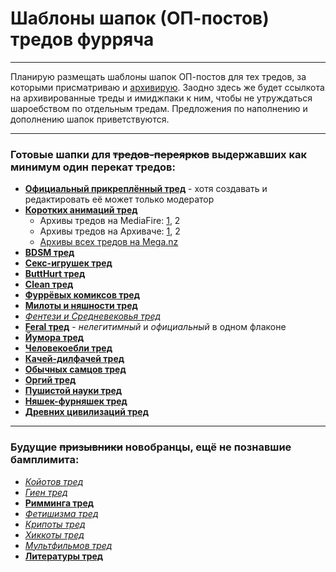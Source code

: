 # Шаблоны шапок (ОП-постов) тредов фурряча

---

Планирую размещать шаблоны шапок ОП-постов для тех тредов, за которыми присматриваю и [архивирую](https://mega.nz/#F!vY5h2bxB!zw0o2i4czJqVl0OxlNJL1g "Архив тредов на Меге").
Заодно здесь же будет ссылкота на архивированные треды и имиджпаки к ним, чтобы не утруждаться шароебством по отдельным тредам.
Предложения по наполнению и дополнению шапок приветствуются.

---

### Готовые шапки для ~~тредов-переярков~~ выдержавших как минимум один перекат тредов:

* __[Официальный прикреплённый тред](OFF.md)__ - хотя создавать и редактировать её может только модератор
* __[Коротких анимаций тред](A.md)__
  * Архивы тредов на MediaFire: [1](http://www.mediafire.com/?hmkjnvtgpxvxtts), 2
  * Архивы тредов на Архиваче: [1](http://arhivach.org/thread/122270/), 2
  * [Архивы всех тредов на Mega.nz](https://mega.nz/#F!6VpgSIaC!ql_jPT1lHjdC-oWsp_GCxQ)
* __[BDSM тред](B.md)__
* __[Секс-игрушек тред](BD.md)__
* __[ButtHurt тред](BH.md)__
* __[Clean тред](C.md)__
* __[Фуррёвых комиксов тред](COM.md)__
* __[Милоты и няшности тред](CUTE.md)__
* _[Фентези и Средневековья тред](FANT.md)_
* __[Feral тред](FERAL.md)__ - _нелегитимный_ и _официальный_ в одном флаконе
* __[Йумора тред](FUN.md)__
* __[Человекоебли тред](HUM.md)__
* __[Качей-дилфачей тред](M.md)__
* __[Обычных самцов тред](N.md)__
* __[Оргий тред](O.md)__
* __[Пушистой науки тред](SCI.md)__
* __[Няшек-фурняшек тред](T.md)__
* __[Древних цивилизаций тред](TRIBAL.md)__

---

### Будущие ~~призывники~~ новобранцы, ещё не познавшие бамплимита:

* _[Койотов тред](COY.md)_
* _[Гиен тред](HY.md)_
* __[Римминга тред](RIM.md)__
* _[Фетишизма тред](FET.md)_
* _[Крипоты тред](CREEP.md)_
* _[Хиккоты тред](ANGST.md)_
* _[Мультфильмов тред](TOONS.md)_
* __[Литературы тред](LIT.md)__
